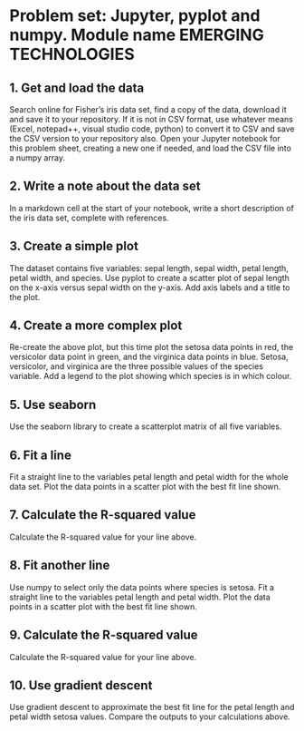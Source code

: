 <h1>Problem set: Jupyter, pyplot and numpy. Module name EMERGING TECHNOLOGIES</h1>

<h2>1. Get and load the data</h2>

Search online for Fisher’s iris data set, find a copy of the data, download it and save it to your repository. If it is not in CSV format, use whatever means (Excel, notepad++, visual studio code, python) to convert it to CSV and save the CSV version to your repository also. Open your Jupyter notebook for this problem sheet, creating a new one if needed, and load the CSV file into a numpy array.

<h2>2. Write a note about the data set</h2>

In a markdown cell at the start of your notebook, write a short description of the iris data set, complete with references.

<h2>3. Create a simple plot</h2>

The dataset contains five variables: sepal length, sepal width, petal length, petal width, and species. Use pyplot to create a scatter plot of sepal length on the x-axis versus sepal width on the y-axis. Add axis labels and a title to the plot.

<h2>4. Create a more complex plot</h2>

Re-create the above plot, but this time plot the setosa data points in red, the versicolor data point in green, and the virginica data points in blue. Setosa, versicolor, and virginica are the three possible values of the species variable. Add a legend to the plot showing which species is in which colour.

<h2>5. Use seaborn</h2>

Use the seaborn library to create a scatterplot matrix of all five variables.

<h2>6. Fit a line</h2>

Fit a straight line to the variables petal length and petal width for the whole data set. Plot the data points in a scatter plot with the best fit line shown.

<h2>7. Calculate the R-squared value</h2>

Calculate the R-squared value for your line above.

<h2>8. Fit another line</h2>

Use numpy to select only the data points where species is setosa. Fit a straight line to the variables petal length and petal width. Plot the data points in a scatter plot with the best fit line shown.

<h2>9. Calculate the R-squared value</h2>

Calculate the R-squared value for your line above.

<h2>10. Use gradient descent</h2>

Use gradient descent to approximate the best fit line for the petal length and petal width setosa values. Compare the outputs to your calculations above.
